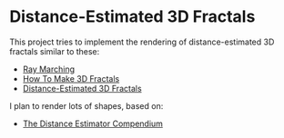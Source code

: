 # Distance-Estimated 3D Fractals

This project tries to implement the rendering of distance-estimated 3D fractals similar to these:

 - [Ray Marching](https://michaelwalczyk.com/blog-ray-marching.html)
 - [How To Make 3D Fractals](https://www.youtube.com/watch?v=svLzmFuSBhk)
 - [Distance-Estimated 3D Fractals](http://blog.hvidtfeldts.net/index.php/2011/06/distance-estimated-3d-fractals-part-i/)

I plan to render lots of shapes, based on:

 - [The Distance Estimator Compendium](https://jbaker.graphics/writings/DEC.html)
